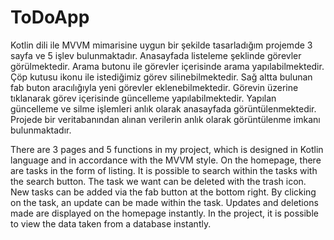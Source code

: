 # ToDoApp 
Kotlin dili ile MVVM mimarisine uygun bir şekilde tasarladığım projemde 3 sayfa ve 5 işlev bulunmaktadır.
Anasayfada listeleme şeklinde görevler görülmektedir.
Arama butonu ile görevler içerisinde arama yapılabilmektedir.
Çöp kutusu ikonu ile istediğimiz görev silinebilmektedir.
Sağ altta bulunan fab buton aracılığıyla yeni görevler eklenebilmektedir.
Görevin üzerine tıklanarak görev içerisinde güncelleme yapılabilmektedir.
Yapılan güncelleme ve silme işlemleri anlık olarak anasayfada görüntülenmektedir.
Projede bir veritabanından alınan verilerin anlık olarak görüntülenme imkanı bulunmaktadır.



There are 3 pages and 5 functions in my project, which is designed in Kotlin language and in accordance with the MVVM style.
On the homepage, there are tasks in the form of listing.
It is possible to search within the tasks with the search button.
The task we want can be deleted with the trash icon.
New tasks can be added via the fab button at the bottom right.
By clicking on the task, an update can be made within the task.
Updates and deletions made are displayed on the homepage instantly.
In the project, it is possible to view the data taken from a database instantly.
